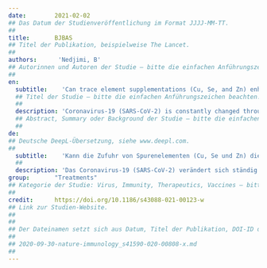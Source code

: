 ```yaml
---
date:        2021-02-02
## Das Datum der Studienveröffentlichung im Format JJJJ-MM-TT.
##
title:       BJBAS
## Titel der Publikation, beispielweise The Lancet.
##
authors:      'Nedjimi, B'
## Autorinnen und Autoren der Studie – bitte die einfachen Anführungszeichen beachten!
##
en:
  subtitle:    'Can trace element supplementations (Cu, Se, and Zn) enhance human immunity against COVID-19 and its new variants?'
  ## Titel der Studie – bitte die einfachen Anführungszeichen beachten!
  ##
  description: 'Coronavirus-19 (SARS-CoV-2) is constantly changed through mutation, and new stains of this virus are detected throughout the world such as B.1.1.7 (UK), B.1.351 (South Africa), and P.1 (Brazil). These strains seem to be more easily transmissible than other variants, which may lead to more cases and more deaths. Currently, there are many vaccines for SARS-CoV-2 available in the market but without full clinical data beside. Despite the existence of these vaccines, the numbers of outpatients are still increasing in many countries around the world, and the reliability of these vaccines still remains elusive. It is well known that trace element deficiencies increase the individual susceptibility to immune dysfunction and lead to global health problem. In this context, improving the immune defense system to combats this pandemic is absolutely necessary. The purpose of this review is to establish the probable relation between trace elements supplementation and COVID-19. Several clinical studies confirmed that Cu, Se, and Zn insufficiencies alter the immune system and increase the vulnerability to viral infections. Based on antiviral and anti-inflammatory effects of these micronutrients, it seems logical that dietary supplementations of these components might enhance human immune system and lower the graveness of COVID-19 infection. Based on available data, we hypothesize that the clinical use of some essential trace element supplementations such as copper, selenium, and zinc might be a preventive and promising option to enhance human immunity against the new pandemic COVID-19 and its new strains.'
  ## Abstract, Summary oder Background der Studie – bitte die einfachen Anführungszeichen beachten!
  ##
de: 
## Deutsche DeepL-Übersetzung, siehe www.deepl.com.
##
  subtitle:    'Kann die Zufuhr von Spurenelementen (Cu, Se und Zn) die menschliche Immunität gegen COVID-19 und seine neuen Varianten verstärken?'
  ##
  description: 'Das Coronavirus-19 (SARS-CoV-2) verändert sich ständig durch Mutation, und weltweit werden neue Stämme dieses Virus entdeckt, wie B.1.1.7 (Großbritannien), B.1.351 (Südafrika) und P.1 (Brasilien). Diese Stämme scheinen leichter übertragbar zu sein als andere Varianten, was zu mehr Fällen und mehr Todesfällen führen kann. Gegenwärtig sind zahlreiche Impfstoffe gegen SARS-CoV-2 auf dem Markt, allerdings ohne umfassende klinische Daten. Obwohl es diese Impfstoffe gibt, steigt die Zahl der ambulanten Patienten in vielen Ländern der Welt weiter an, und die Zuverlässigkeit dieser Impfstoffe ist nach wie vor unklar. Es ist allgemein bekannt, dass ein Mangel an Spurenelementen die individuelle Anfälligkeit für Immunstörungen erhöht und zu globalen Gesundheitsproblemen führt. In diesem Zusammenhang ist eine Verbesserung der Immunabwehr zur Bekämpfung dieser Pandemie absolut notwendig. Ziel dieser Übersichtsarbeit ist, den wahrscheinlichen Zusammenhang zwischen der Supplementierung von Spurenelementen und COVID-19 zu ermitteln. Mehrere klinische Studien haben bestätigt, dass ein Mangel an Cu, Se und Zn das Immunsystem verändert und die Anfälligkeit für virale Infektionen erhöht. Aufgrund der antiviralen und entzündungshemmenden Wirkung dieser Mikronährstoffe erscheint logisch, dass eine Nahrungsergänzung mit diesen Komponenten das menschliche Immunsystem stärken und die Schwere der COVID-19-Infektion verringern könnte. Auf der Grundlage der verfügbaren Daten stellen wir die Hypothese auf, dass der klinische Einsatz von Nahrungsergänzungsmitteln mit einigen essenziellen Spurenelementen wie Kupfer, Selen und Zink eine präventive und vielversprechende Option zur Stärkung der menschlichen Immunität gegen die neue Pandemie COVID-19 und ihre neuen Stämme sein könnte.'
group:       "Treatments"
## Kategorie der Studie: Virus, Immunity, Therapeutics, Vaccines – bitte die Anführungszeichen beachten!
##
credit:      https://doi.org/10.1186/s43088-021-00123-w
## Link zur Studien-Website.
##
##
## Der Dateinamen setzt sich aus Datum, Titel der Publikation, DOI-ID der Studie (nach dem letzten Slash) und der Dateiendung zusammen. Bitte den Unterstrich vor der DOI-ID beachten!
##
## 2020-09-30-nature-immunology_s41590-020-00808-x.md
##
---
```

<object data="{{ page.link }}" style='height:calc(100vh - 400px); width: 100%' type='application/pdf'></object>
